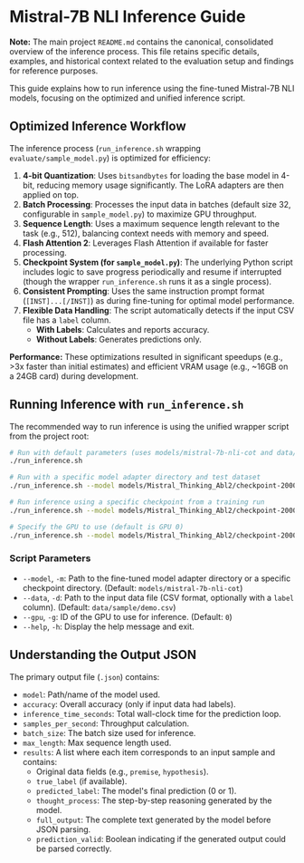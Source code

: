 # Mistral-7B NLI Inference Guide

**Note:** The main project `README.md` contains the canonical, consolidated overview of the inference process. This file retains specific details, examples, and historical context related to the evaluation setup and findings for reference purposes.

This guide explains how to run inference using the fine-tuned Mistral-7B NLI models, focusing on the optimized and unified inference script.

## Optimized Inference Workflow

The inference process (`run_inference.sh` wrapping `evaluate/sample_model.py`) is optimized for efficiency:

1.  **4-bit Quantization**: Uses `bitsandbytes` for loading the base model in 4-bit, reducing memory usage significantly. The LoRA adapters are then applied on top.
2.  **Batch Processing**: Processes the input data in batches (default size 32, configurable in `sample_model.py`) to maximize GPU throughput.
3.  **Sequence Length**: Uses a maximum sequence length relevant to the task (e.g., 512), balancing context needs with memory and speed.
4.  **Flash Attention 2**: Leverages Flash Attention if available for faster processing.
5.  **Checkpoint System (for `sample_model.py`)**: The underlying Python script includes logic to save progress periodically and resume if interrupted (though the wrapper `run_inference.sh` runs it as a single process).
6.  **Consistent Prompting**: Uses the same instruction prompt format (`[INST]...[/INST]`) as during fine-tuning for optimal model performance.
7.  **Flexible Data Handling**: The script automatically detects if the input CSV file has a `label` column.
    *   **With Labels**: Calculates and reports accuracy.
    *   **Without Labels**: Generates predictions only.

**Performance:** These optimizations resulted in significant speedups (e.g., >3x faster than initial estimates) and efficient VRAM usage (e.g., ~16GB on a 24GB card) during development.

## Running Inference with `run_inference.sh`

The recommended way to run inference is using the unified wrapper script from the project root:

```bash
# Run with default parameters (uses models/mistral-7b-nli-cot and data/sample/demo.csv)
./run_inference.sh

# Run with a specific model adapter directory and test dataset
./run_inference.sh --model models/Mistral_Thinking_Abl2/checkpoint-2000 --data data/original_data/test.csv

# Run inference using a specific checkpoint from a training run
./run_inference.sh --model models/Mistral_Thinking_Abl2/checkpoint-2000 --data data/finetune/dev_ft.jsonl

# Specify the GPU to use (default is GPU 0)
./run_inference.sh --model models/Mistral_Thinking_Abl2/checkpoint-2000 --data data/original_data/test.csv --gpu 1
```

### Script Parameters

-   `--model`, `-m`: Path to the fine-tuned model adapter directory or a specific checkpoint directory. (Default: `models/mistral-7b-nli-cot`)
-   `--data`, `-d`: Path to the input data file (CSV format, optionally with a `label` column). (Default: `data/sample/demo.csv`)
-   `--gpu`, `-g`: ID of the GPU to use for inference. (Default: `0`)
-   `--help`, `-h`: Display the help message and exit.


## Understanding the Output JSON

The primary output file (`.json`) contains:
-   `model`: Path/name of the model used.
-   `accuracy`: Overall accuracy (only if input data had labels).
-   `inference_time_seconds`: Total wall-clock time for the prediction loop.
-   `samples_per_second`: Throughput calculation.
-   `batch_size`: The batch size used for inference.
-   `max_length`: Max sequence length used.
-   `results`: A list where each item corresponds to an input sample and contains:
    -   Original data fields (e.g., `premise`, `hypothesis`).
    -   `true_label` (if available).
    -   `predicted_label`: The model's final prediction (0 or 1).
    -   `thought_process`: The step-by-step reasoning generated by the model.
    -   `full_output`: The complete text generated by the model before JSON parsing.
    -   `prediction_valid`: Boolean indicating if the generated output could be parsed correctly.


